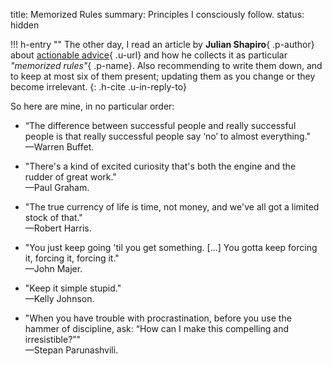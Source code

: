 title: Memorized Rules
summary: Principles I consciously follow.
status: hidden

!!! h-entry ""
    The other day, I read an article by __Julian Shapiro__{ .p-author} about
    [actionable advice](https://www.julian.com/blog/memorized-rules){ .u-url} and
    how he collects it as particular _"memorized rules"_{ .p-name}. Also recommending
    to write them down, and to keep at most six of them present; updating them as
    you change or they become irrelevant.
    {: .h-cite .u-in-reply-to}

So here are mine, in no particular order:

- “The difference between successful people and really successful people is that really successful people say ‘no’ to almost everything."  
 —Warren Buffet.

- "There's a kind of excited curiosity that's both the engine and the rudder of great work."  
 —Paul Graham.

- "The true currency of life is time, not money, and we've all got a limited stock of that."  
 —Robert Harris.

- "You just keep going 'til you get something. [...] You gotta keep forcing it, forcing it, forcing it."  
 —John Majer.

- "Keep it simple stupid."  
 —Kelly Johnson.

- "When you have trouble with procrastination, before you use the hammer of discipline, ask: “How can I make this compelling and irresistible?”"  
 —Stepan Parunashvili.
